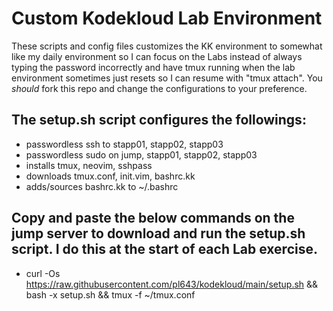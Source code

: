 # Custom Kodekloud Lab Environment

These scripts and config files customizes the KK environment to somewhat like my daily environment so I can focus on the Labs instead of always typing the password incorrectly and have tmux running when the lab environment sometimes just resets so I can resume with "tmux attach". You *should* fork this repo and change the configurations to your preference.

## The setup.sh script configures the followings:
  - passwordless ssh to stapp01, stapp02, stapp03
  - passwordless sudo on jump, stapp01, stapp02, stapp03
  - installs tmux, neovim, sshpass
  - downloads tmux.conf, init.vim, bashrc.kk
  - adds/sources bashrc.kk to ~/.bashrc

## Copy and paste the below commands on the jump server to download and run the setup.sh script. I do this at the start of each Lab exercise.

  - curl -Os https://raw.githubusercontent.com/pl643/kodekloud/main/setup.sh && bash -x setup.sh && tmux -f ~/tmux.conf
